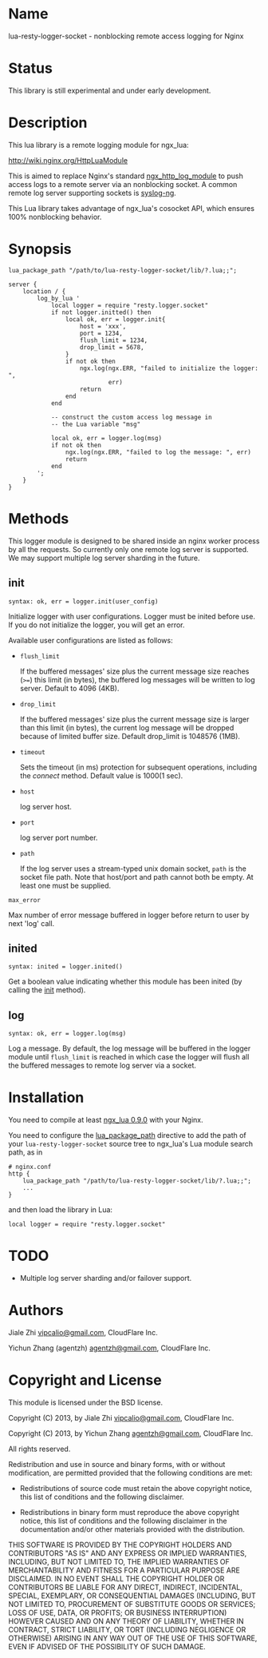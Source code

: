 Name
====

lua-resty-logger-socket - nonblocking remote access logging for Nginx

Status
======

This library is still experimental and under early development.

Description
===========

This lua library is a remote logging module for ngx_lua:

http://wiki.nginx.org/HttpLuaModule

This is aimed to replace Nginx's standard [ngx_http_log_module](http://nginx.org/en/docs/http/ngx_http_log_module.html) to push access logs to a remote server via an nonblocking socket. A common remote log server supporting sockets is [syslog-ng](http://www.balabit.com/network-security/syslog-ng).

This Lua library takes advantage of ngx_lua's cosocket API, which ensures
100% nonblocking behavior.

Synopsis
========


    lua_package_path "/path/to/lua-resty-logger-socket/lib/?.lua;;";

    server {
        location / {
            log_by_lua '
                local logger = require "resty.logger.socket"
                if not logger.initted() then
                    local ok, err = logger.init{
                        host = 'xxx',
                        port = 1234,
                        flush_limit = 1234,
                        drop_limit = 5678,
                    }
                    if not ok then
                        ngx.log(ngx.ERR, "failed to initialize the logger: ",
                                err)
                        return
                    end
                end

                -- construct the custom access log message in
                -- the Lua variable "msg"

                local ok, err = logger.log(msg)
                if not ok then
                    ngx.log(ngx.ERR, "failed to log the message: ", err)
                    return
                end
            ';
        }
    }

Methods
=======

This logger module is designed to be shared inside an nginx worker process by all the requests. So currently only one remote log server is supported. We may support multiple log server sharding in the future.

init
----
`syntax: ok, err = logger.init(user_config)`

Initialize logger with user configurations. Logger must be inited before use. If you do not initialize the logger, you will get an error.

Available user configurations are listed as follows:

* `flush_limit`

    If the buffered messages' size plus the current message size reaches (`>=`) this limit (in bytes), the buffered log messages will be written to log server. Default to 4096 (4KB).

* `drop_limit`

    If the buffered messages' size plus the current message size is larger than this limit (in bytes), the current log message will be dropped because of limited buffer size. Default drop_limit is 1048576 (1MB).

* `timeout`

    Sets the timeout (in ms) protection for subsequent operations, including the *connect* method. Default value is 1000(1 sec).

* `host`

    log server host.

* `port`

    log server port number.

* `path`

    If the log server uses a stream-typed unix domain socket, `path` is the socket file path. Note that host/port and path cannot both be empty. At least one must be supplied.

`max_error`

Max number of error message buffered in logger before return to user by next 'log' call.

inited
--------
`syntax: inited = logger.inited()`

Get a boolean value indicating whether this module has been inited (by calling the [init](#init) method).

log
---
`syntax: ok, err = logger.log(msg)`

Log a message. By default, the log message will be buffered in the logger module until `flush_limit` is reached in which case the logger will flush all the buffered messages to remote log server via a socket.

Installation
============

You need to compile at least [ngx_lua 0.9.0](https://github.com/chaoslawful/lua-nginx-module/tags) with your Nginx.

You need to configure
the [lua_package_path](https://github.com/chaoslawful/lua-nginx-module#lua_package_path) directive to
add the path of your `lua-resty-logger-socket` source tree to ngx_lua's Lua module search path, as in

    # nginx.conf
    http {
        lua_package_path "/path/to/lua-resty-logger-socket/lib/?.lua;;";
        ...
    }

and then load the library in Lua:

    local logger = require "resty.logger.socket"

TODO
====

* Multiple log server sharding and/or failover support.

Authors
=======

Jiale Zhi <vipcalio@gmail.com>, CloudFlare Inc.

Yichun Zhang (agentzh) <agentzh@gmail.com>, CloudFlare Inc.

Copyright and License
=====================

This module is licensed under the BSD license.

Copyright (C) 2013, by Jiale Zhi <vipcalio@gmail.com>, CloudFlare Inc.

Copyright (C) 2013, by Yichun Zhang <agentzh@gmail.com>, CloudFlare Inc.

All rights reserved.

Redistribution and use in source and binary forms, with or without modification, are permitted provided that the following conditions are met:

* Redistributions of source code must retain the above copyright notice, this list of conditions and the following disclaimer.

* Redistributions in binary form must reproduce the above copyright notice, this list of conditions and the following disclaimer in the documentation and/or other materials provided with the distribution.

THIS SOFTWARE IS PROVIDED BY THE COPYRIGHT HOLDERS AND CONTRIBUTORS "AS IS" AND ANY EXPRESS OR IMPLIED WARRANTIES, INCLUDING, BUT NOT LIMITED TO, THE IMPLIED WARRANTIES OF MERCHANTABILITY AND FITNESS FOR A PARTICULAR PURPOSE ARE DISCLAIMED. IN NO EVENT SHALL THE COPYRIGHT HOLDER OR CONTRIBUTORS BE LIABLE FOR ANY DIRECT, INDIRECT, INCIDENTAL, SPECIAL, EXEMPLARY, OR CONSEQUENTIAL DAMAGES (INCLUDING, BUT NOT LIMITED TO, PROCUREMENT OF SUBSTITUTE GOODS OR SERVICES; LOSS OF USE, DATA, OR PROFITS; OR BUSINESS INTERRUPTION) HOWEVER CAUSED AND ON ANY THEORY OF LIABILITY, WHETHER IN CONTRACT, STRICT LIABILITY, OR TORT (INCLUDING NEGLIGENCE OR OTHERWISE) ARISING IN ANY WAY OUT OF THE USE OF THIS SOFTWARE, EVEN IF ADVISED OF THE POSSIBILITY OF SUCH DAMAGE.
